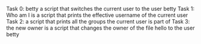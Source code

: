 Task 0: betty a script that switches the current user to the user betty
Task 1: Who am I is a script that prints the effective username of the current user
Task 2: a script that prints all the groups the current user is part of
Task 3: the new owner is a script that changes the owner of the file hello to the user betty
